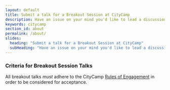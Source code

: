 ```yaml
---
layout: default
title: Submit a talk for a Breakout Session at CityCamp
description: Have an issue on your mind you'd like to lead a discussion on? Submit it here!
keywords: citycamp
section_id: about
permalink: /about/
slides:
  heading: "Submit a talk for a Breakout Session at CityCamp"
  subHeading: "Have an issue on your mind you'd like to lead a discussion on? Submit it here!"
---
```


### Criteria for Breakout Session Talks

All breakout talks *must* adhere to the CityCamp <a href="https://www.notion.so/citycampsav/Full-Official-Rules-of-Engagement-33710a6c3b4e4eb3a2a866030c1cd73a">Rules of Engagement</a> in order to be considered for acceptance.
